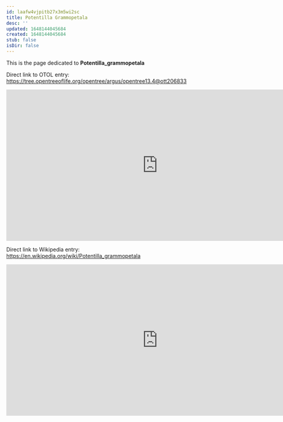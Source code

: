 ```yaml
---
id: laafw4vjpitb27x3m5wi2sc
title: Potentilla Grammopetala
desc: ''
updated: 1648144045684
created: 1648144045684
stub: false
isDir: false
---
```

This is the page dedicated to **Potentilla_grammopetala**


Direct link to OTOL entry: https://tree.opentreeoflife.org/opentree/argus/opentree13.4@ott206833



<html>
    <body>
    <iframe src="https://tree.opentreeoflife.org/opentree/argus/opentree13.4@ott206833"
    width="800" height="400" frameborder="0" allowfullscreen> </iframe>
    </body>
</html>
    


Direct link to Wikipedia entry: https://en.wikipedia.org/wiki/Potentilla_grammopetala



<html>
    <body>
    <iframe src="https://en.wikipedia.org/wiki/Potentilla_grammopetala"
    width="800" height="400" frameborder="0" allowfullscreen> </iframe>
    </body>
</html>
    
